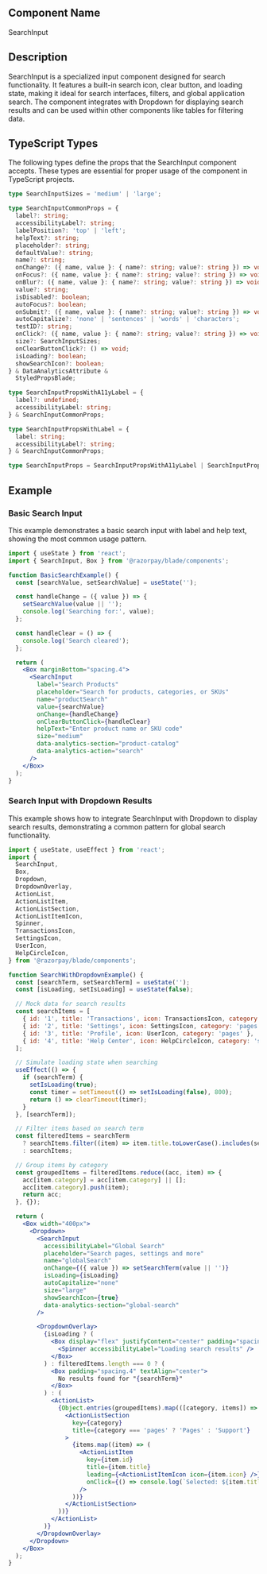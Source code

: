 ## Component Name

SearchInput

## Description

SearchInput is a specialized input component designed for search functionality. It features a built-in search icon, clear button, and loading state, making it ideal for search interfaces, filters, and global application search. The component integrates with Dropdown for displaying search results and can be used within other components like tables for filtering data.

## TypeScript Types

The following types define the props that the SearchInput component accepts. These types are essential for proper usage of the component in TypeScript projects.

```typescript
type SearchInputSizes = 'medium' | 'large';

type SearchInputCommonProps = {
  label?: string;
  accessibilityLabel?: string;
  labelPosition?: 'top' | 'left';
  helpText?: string;
  placeholder?: string;
  defaultValue?: string;
  name?: string;
  onChange?: ({ name, value }: { name?: string; value?: string }) => void;
  onFocus?: ({ name, value }: { name?: string; value?: string }) => void;
  onBlur?: ({ name, value }: { name?: string; value?: string }) => void;
  value?: string;
  isDisabled?: boolean;
  autoFocus?: boolean;
  onSubmit?: ({ name, value }: { name?: string; value?: string }) => void;
  autoCapitalize?: 'none' | 'sentences' | 'words' | 'characters';
  testID?: string;
  onClick?: ({ name, value }: { name?: string; value?: string }) => void;
  size?: SearchInputSizes;
  onClearButtonClick?: () => void;
  isLoading?: boolean;
  showSearchIcon?: boolean;
} & DataAnalyticsAttribute &
  StyledPropsBlade;

type SearchInputPropsWithA11yLabel = {
  label?: undefined;
  accessibilityLabel: string;
} & SearchInputCommonProps;

type SearchInputPropsWithLabel = {
  label: string;
  accessibilityLabel?: string;
} & SearchInputCommonProps;

type SearchInputProps = SearchInputPropsWithA11yLabel | SearchInputPropsWithLabel;
```

## Example

### Basic Search Input

This example demonstrates a basic search input with label and help text, showing the most common usage pattern.

```jsx
import { useState } from 'react';
import { SearchInput, Box } from '@razorpay/blade/components';

function BasicSearchExample() {
  const [searchValue, setSearchValue] = useState('');

  const handleChange = ({ value }) => {
    setSearchValue(value || '');
    console.log('Searching for:', value);
  };

  const handleClear = () => {
    console.log('Search cleared');
  };

  return (
    <Box marginBottom="spacing.4">
      <SearchInput
        label="Search Products"
        placeholder="Search for products, categories, or SKUs"
        name="productSearch"
        value={searchValue}
        onChange={handleChange}
        onClearButtonClick={handleClear}
        helpText="Enter product name or SKU code"
        size="medium"
        data-analytics-section="product-catalog"
        data-analytics-action="search"
      />
    </Box>
  );
}
```

### Search Input with Dropdown Results

This example shows how to integrate SearchInput with Dropdown to display search results, demonstrating a common pattern for global search functionality.

```jsx
import { useState, useEffect } from 'react';
import {
  SearchInput,
  Box,
  Dropdown,
  DropdownOverlay,
  ActionList,
  ActionListItem,
  ActionListSection,
  ActionListItemIcon,
  Spinner,
  TransactionsIcon,
  SettingsIcon,
  UserIcon,
  HelpCircleIcon,
} from '@razorpay/blade/components';

function SearchWithDropdownExample() {
  const [searchTerm, setSearchTerm] = useState('');
  const [isLoading, setIsLoading] = useState(false);

  // Mock data for search results
  const searchItems = [
    { id: '1', title: 'Transactions', icon: TransactionsIcon, category: 'pages' },
    { id: '2', title: 'Settings', icon: SettingsIcon, category: 'pages' },
    { id: '3', title: 'Profile', icon: UserIcon, category: 'pages' },
    { id: '4', title: 'Help Center', icon: HelpCircleIcon, category: 'support' },
  ];

  // Simulate loading state when searching
  useEffect(() => {
    if (searchTerm) {
      setIsLoading(true);
      const timer = setTimeout(() => setIsLoading(false), 800);
      return () => clearTimeout(timer);
    }
  }, [searchTerm]);

  // Filter items based on search term
  const filteredItems = searchTerm
    ? searchItems.filter((item) => item.title.toLowerCase().includes(searchTerm.toLowerCase()))
    : searchItems;

  // Group items by category
  const groupedItems = filteredItems.reduce((acc, item) => {
    acc[item.category] = acc[item.category] || [];
    acc[item.category].push(item);
    return acc;
  }, {});

  return (
    <Box width="400px">
      <Dropdown>
        <SearchInput
          accessibilityLabel="Global Search"
          placeholder="Search pages, settings and more"
          name="globalSearch"
          onChange={({ value }) => setSearchTerm(value || '')}
          isLoading={isLoading}
          autoCapitalize="none"
          size="large"
          showSearchIcon={true}
          data-analytics-section="global-search"
        />

        <DropdownOverlay>
          {isLoading ? (
            <Box display="flex" justifyContent="center" padding="spacing.4">
              <Spinner accessibilityLabel="Loading search results" />
            </Box>
          ) : filteredItems.length === 0 ? (
            <Box padding="spacing.4" textAlign="center">
              No results found for "{searchTerm}"
            </Box>
          ) : (
            <ActionList>
              {Object.entries(groupedItems).map(([category, items]) => (
                <ActionListSection
                  key={category}
                  title={category === 'pages' ? 'Pages' : 'Support'}
                >
                  {items.map((item) => (
                    <ActionListItem
                      key={item.id}
                      title={item.title}
                      leading={<ActionListItemIcon icon={item.icon} />}
                      onClick={() => console.log(`Selected: ${item.title}`)}
                    />
                  ))}
                </ActionListSection>
              ))}
            </ActionList>
          )}
        </DropdownOverlay>
      </Dropdown>
    </Box>
  );
}
```
